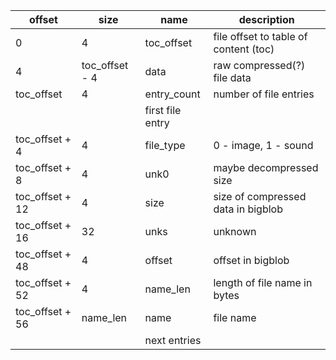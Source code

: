 | offset | size | name | description |
|-|-|-|-|
| 0 | 4 | toc_offset | file offset to table of content (toc) |
| 4 | toc_offset - 4 | data | raw compressed(?) file data |
| toc_offset | 4 | entry_count | number of file entries |
||| first file entry ||
| toc_offset +  4 |  4 | file_type | 0 - image, 1 - sound |
| toc_offset +  8 |  4 | unk0 | maybe decompressed size |
| toc_offset + 12 |  4 | size | size of compressed data in bigblob |
| toc_offset + 16 | 32 | unks | unknown |
| toc_offset + 48 |  4 | offset | offset in bigblob |
| toc_offset + 52 |  4 | name_len | length of file name in bytes |
| toc_offset + 56 | name_len | name | file name |
||| next entries ||